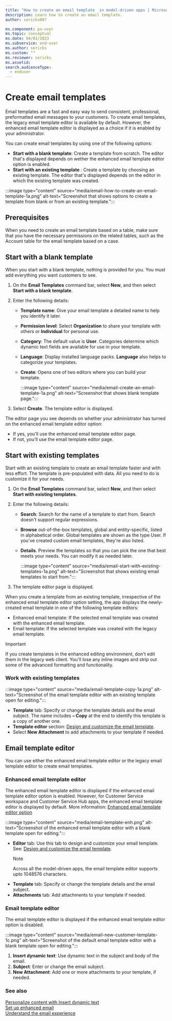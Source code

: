 ```yaml
---
title: "How to create an email template  in model-driven apps | MicrosoftDocs"
description: Learn how to create an email template.
author: sericks007

ms.component: pa-user
ms.topic: conceptual
ms.date: 04/01/2023
ms.subservice: end-user
ms.author: sericks
ms.custom: ""
ms.reviewer: sericks
ms.assetid: 
search.audienceType: 
  - enduser
---
```


# Create email templates

Email templates are a fast and easy way to send consistent, professional, preformatted email messages to your customers. To create email templates, the legacy email template editor is available by default. However, the enhanced email template editor is displayed as a choice if it is enabled by your administrator.

You can create email templates by using one of the following options:  
- **Start with a blank template**: Create a template from scratch. The editor that's displayed depends on wether the enhanced email template editor option is enabled.
- **Start with an existing template** : Create a template by choosing an existing template. The editor that's displayed depends on the editor in which the existing template was created.

:::image type="content" source="media/email-how-to-create-an-email-template-1a.png" alt-text="Screenshot that shows options to create a template from blank or from an existing template.":::

## Prerequisites

When you need to create an email template based on a table, make sure that you have the necessary permissions on the related tables, such as the Account table for the email template based on a case.
 
## Start with a blank template

When you start with a blank template, nothing is provided for you. You must add everything you want customers to see. 

1. On the **Email Templates** command bar, select **New**, and then select **Start with a blank template**.

3. Enter the following details:
   - **Template name**: Give your email template a detailed name to help you identify it later.
   - **Permission level**: Select **Organization** to share your template with others or **Individual** for personal use.
   - **Category**: The default value is **User**. Categories determine which dynamic text fields are available for use in your template.
   - **Language**: Display installed language packs. **Language** also helps to categorize your templates.
   - **Create**: Opens one of two editors where you can build your template.
 
       :::image type="content" source="media/email-create-an-email-template-1a.png" alt-text="Screenshot that shows blank template page."::: 
 
3. Select **Create**. The template editor is displayed.

The editor page you see depends on whether your administrator has turned on the enhanced email template editor option:

- If yes, you'll use the enhanced email template editor page.
- If not, you'll use the email template editor page. 

## Start with existing templates

Start with an existing template to create an email template faster and with less effort. The template is pre-populated with data. All you need to do is customize it for your needs.

1. On the **Email Templates** command bar, select **New**, and then select **Start with existing templates**.
2. Enter the following details:
   - **Search**: Search for the name of a template to start from. Search doesn't support regular expressions.
   - **Browse** out-of-the-box templates, global and entity-specific, listed in alphabetical order. Global templates are shown as the type User. If you've created custom email templates, they're also listed.
   - **Details**. Preview the templates so that you can pick the one that best meets your needs. You can modify it as needed later.
  
       :::image type="content" source="media/email-start-with-existing-templates-1a.png" alt-text="Screenshot that shows existing email templates to start from.":::
  
3. The template editor page is displayed.

When you create a template from an existing template, irrespective of the enhanced email template editor option setting, the app displays the newly-created email template in one of the following template editors:
  - Enhanced email template: If the selected email template was created with the enhanced email template.
  - Email template: If the selected template was created with the legacy email template.

> [!Important]
> If you create templates in the enhanced editing environment, don't edit them in the legacy web client. You'll lose any inline images and strip out some of the advanced formatting and functionality.

### Work with existing templates

:::image type="content" source="media/email-template-copy-1a.png" alt-text="Screenshot of the email template editor with an existing template open for editing.":::

- **Template** tab: Specify or change the template details and the email subject. The name includes **– Copy** at the end to identify this template is a copy of another one.
- **Template editor** section: [Design and customize the email template](cs-template-options.md).
- Select **New Attachment** to add attachments to your template if needed.


## Email template editor

You can use either the enhanced email template editor or the legacy email template editor to create email templates.

### Enhanced email template editor
 
The enhanced email template editor is displayed if the enhanced email template editor option is enabled. However, for Customer Service workspace and Customer Service Hub apps, the enhanced email template editor is displayed by default. More information: [Enhanced email template editor option](cs-email-template-builder.md) 

:::image type="content" source="media/email-template-enh.png" alt-text="Screenshot of the enhanced email template editor with a blank template open for editing.":::

- **Editor** tab: Use this tab to design and customize your email template. See: [Design and customize the email template](cs-template-options.md).
  > [!NOTE]
  > Across all the model-driven apps, the email template editor supports upto 1048576 characters.
- **Template** tab: Specify or change the template details and the email subject.
- **Attachments** tab: Add attachments to your template if needed.

### Email template editor

The email template editor is displayed if the enhanced email template editor option is disabled. 

:::image type="content" source="media/email-new-customer-template-1c.png" alt-text="Screenshot of the default email template editor with a blank template open for editing.":::

   1. **Insert dynamic text**: Use dynamic text in the subject and body of the email.
   2. **Subject**: Enter or change the email subject.
   3. **New Attachment**: Add one or more attachments to your template, if needed.

### See also

[Personalize content with Insert dynamic text](email-dynamic-text.md)<br>
[Set up enhanced email](/power-platform/admin/system-settings-dialog-box-email-tab)<br>
[Understand the email experience](view-create-email.md)   
